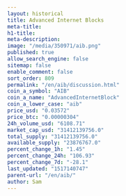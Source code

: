 ```yaml
---
layout: historical
title: Advanced Internet Blocks
meta-title: 
h1-title: 
meta-description: 
image: "/media/350971/aib.png"
published: true
allow_search_engine: false
sitemap: false
enable_comment: false
sort_order: 809
permalink: "/en/aib/discussion.html"
coin_a_symbol: "AIB"
coin_a_name: "AdvancedInternetBlock"
coin_a_lower_case: "aib"
price_usd: "0.03572"
price_btc: "0.00000304"
24h_volume_usd: "6108.71"
market_cap_usd: "31412139756.0"
total_supply: "31412139756.0"
available_supply: "23876767.0"
percent_change_1h: "1.45"
percent_change_24h: "106.93"
percent_change_7d: "-28.1"
last_updated: "1517140747"
parent-url: "/en/aib/"
author: Sam
---
```


